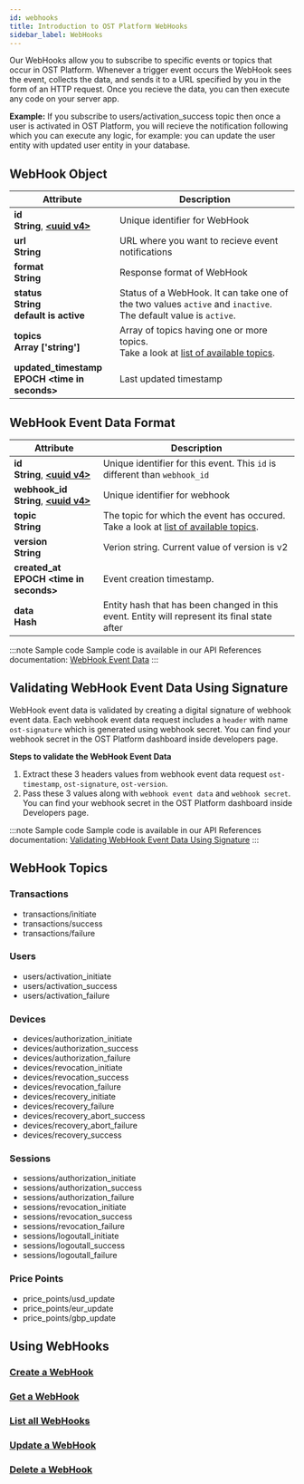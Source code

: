 ```yaml
---
id: webhooks
title: Introduction to OST Platform WebHooks
sidebar_label: WebHooks
---
```


Our WebHooks allow you to subscribe to specific events or topics that occur in OST Platform. Whenever a trigger event occurs the WebHook sees the event, collects the data, and sends it to a URL specified by you in the form of an HTTP request. Once you recieve the data, you can then execute any code on your server app.

**Example:** If you subscribe to users/activation_success topic then once a user is activated in OST Platform, you will recieve the notification following which you can execute any logic, for example: you can update the user entity with updated user entity in your database.

## WebHook Object

| Attribute  | Description  |
|---|---|
| **id** <br> **String**, [**\<uuid v4\>**](/platform/docs/definitions/#uuid-v4) | Unique identifier for WebHook |
|  **url** <br> **String** | URL where you want to recieve event notifications  |
|  **format** <br> **String** | Response format of WebHook  |
|  **status** <br> **String** <br> **default is active** | Status of a WebHook. It can take one of the two values `active` and `inactive`. The default value is `active`.  |
|  **topics** <br> **Array ['string']** | Array of topics having one or more topics.  <br> Take a look at [list of available topics](/platform/docs/api/#WebHook-topics). |
| **updated_timestamp** <br> **EPOCH \<time in seconds\>**| Last updated timestamp  |

## WebHook Event Data Format

| Attribute  | Description  |
|---|---|
| **id** <br> **String**, [**\<uuid v4\>**](/platform/docs/definitions/#uuid-v4) | Unique identifier for this event. This `id` is different than `webhook_id` |
| **webhook_id** <br> **String**, [**\<uuid v4\>**](/platform/docs/definitions/#uuid-v4) | Unique identifier for webhook |
|  **topic** <br> **String** | The topic for which the event has occured. <br> Take a look at [list of available topics](/platform/docs/api/#webhook-topics). |
|  **version** <br> **String** | Verion string. Current value of version is v2 |
| **created_at** <br> **EPOCH \<time in seconds\>**| Event creation timestamp.  |
| **data** <br> **Hash**| Entity hash that has been changed in this event. Entity will represent its final state after |

:::note Sample code
Sample code is available in our API References documentation: [WebHook Event Data](https://dev.ost.com/platform/docs/api/#webhook-event-data)
:::

## Validating WebHook Event Data Using Signature
WebHook event data is validated by creating a digital signature of webhook event data. Each webhook event data request includes a `header` with name `ost-signature` which is generated using webhook secret. You can find your webhook secret in the OST Platform dashboard inside developers page.

**Steps to validate the WebHook Event Data**
1. Extract these 3 headers values from webhook event data request `ost-timestamp`, `ost-signature`, `ost-version`.
2. Pass these 3 values along with `webhook event data` and `webhook secret`. You can find your webhook secret in the OST Platform dashboard inside Developers page.

:::note Sample code
Sample code is available in our API References documentation: [Validating WebHook Event Data Using Signature](https://dev.ost.com/platform/docs/api/#validating-webhook-event-data-using-signature)
:::


## WebHook Topics

### Transactions
* transactions/initiate
* transactions/success
* transactions/failure

### Users

* users/activation_initiate
* users/activation_success
* users/activation_failure

### Devices

* devices/authorization_initiate
* devices/authorization_success
* devices/authorization_failure
* devices/revocation_initiate
* devices/revocation_success
* devices/revocation_failure
* devices/recovery_initiate
* devices/recovery_failure
* devices/recovery_abort_success
* devices/recovery_abort_failure
* devices/recovery_success

### Sessions

* sessions/authorization_initiate
* sessions/authorization_success
* sessions/authorization_failure
* sessions/revocation_initiate
* sessions/revocation_success
* sessions/revocation_failure
* sessions/logoutall_initiate
* sessions/logoutall_success
* sessions/logoutall_failure

### Price Points

* price_points/usd_update
* price_points/eur_update
* price_points/gbp_update

## Using WebHooks
### [Create a WebHook](https://dev.ost.com/platform/docs/api/#create-a-webhook)
### [Get a WebHook](https://dev.ost.com/platform/docs/api/#get-a-webhook)
### [List all WebHooks](https://dev.ost.com/platform/docs/api/#list-all-webhooks)
### [Update a WebHook](https://dev.ost.com/platform/docs/api/#update-a-webhook)
### [Delete a WebHook](https://dev.ost.com/platform/docs/api/#delete-a-webhook)
